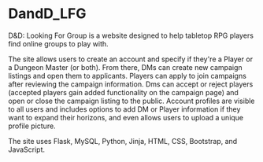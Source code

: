 ﻿# DandD_LFG

D&D: Looking For Group is a website designed to help tabletop RPG players find online groups to play with. 

The site allows users to create an account and specify if they're a Player or a Dungeon Master (or both). From there, DMs can create new campaign listings and open them to applicants. Players can apply to join campaigns after reviewing the campaign information. Dms can accept or reject players (accepted players gain added functionality on the campaign page) and open or close the campaign listing to the public. Account profiles are visible to all users and includes options to add DM or Player information if they want to expand their horizons, and even allows users to upload a unique profile picture. 

The site uses Flask, MySQL, Python, Jinja, HTML, CSS, Bootstrap, and JavaScript. 
